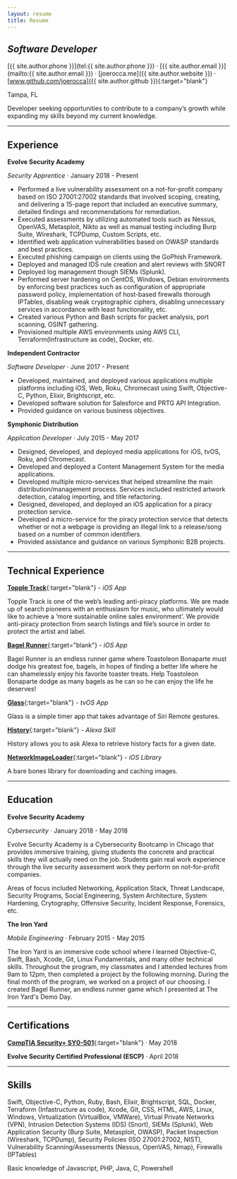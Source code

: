 ```yaml
---
layout: resume
title: Resume
---
```


## *Software Developer*

[{{ site.author.phone }}](tel:{{ site.author.phone }}) &middot; [{{ site.author.email }}](mailto:{{ site.author.email }}) &middot; [joerocca.me]({{ site.author.website }}) &middot; [www.github.com/joerocca]({{ site.author.github }}){:target="blank"}

Tampa, FL

Developer seeking opportunities to contribute to a company’s growth while expanding my skills beyond my current knowledge.

***

Experience
----------

**Evolve Security Academy**

*Security Apprentice* &middot; January 2018 - Present


* Performed a live vulnerability assessment on a not-for-profit company based on ISO 27001:27002 standards that involved scoping, creating, and delivering a 15-page report that included an executive summary, detailed findings and recommendations for remediation.
* Executed assessments by utilizing automated tools such as Nessus, OpenVAS, Metasploit, Nikto as well as manual testing including Burp Suite, Wireshark, TCPDump, Custom Scripts, etc.
* Identified web application vulnerabilities based on OWASP standards and best practices.
* Executed phishing campaign on clients using the GoPhish Framework.
* Deployed and managed IDS rule creation and alert reviews with SNORT
* Deployed log management though SIEMs (Splunk).
* Performed server hardening on CentOS, Windows, Debian environments by enforcing best practices such as configuration of appropriate password policy, implementation of host-based firewalls thorough IPTables, disabling weak cryptographic ciphers, disabling unnecessary services in accordance with least functionality, etc.
* Created various Python and Bash scripts for packet analysis, port scanning, OSINT gathering.
* Provisioned multiple AWS environments using AWS CLI, Terraform(Infrastructure as code), Docker, etc.

**Independent Contractor**

*Software Developer* &middot; June 2017 - Present

* Developed, maintained, and deployed various applications multiple platforms including iOS, Web, Roku, Chromecast using Swift, Objective-C, Python, Elixir, Brightscript, etc.
* Developed software solution for Salesforce and PRTG API Integration.
* Provided guidance on various business objectives.

**Symphonic Distribution**

*Application Developer* &middot; July 2015 - May 2017

* Designed, developed, and deployed media applications for iOS, tvOS, Roku, and Chromecast.
* Developed and deployed a Content Management System for the media applications.
* Developed multiple micro-services that helped streamline the main distribution/management process. Services included restricted artwork detection, catalog importing, and title refactoring.
* Designed, developed, and deployed an iOS application for a piracy protection service.
* Developed a micro-service for the piracy protection service that detects whether or not a webpage is providing an illegal link to a release/song based on a number of common identifiers.
* Provided assistance and guidance on various Symphonic B2B projects.

***

Technical Experience
--------------------

[**Topple Track**](https://itunes.apple.com/us/app/topple-track/id1121866705?mt=8){:target="blank"} - *iOS App*

Topple Track is one of the web’s leading anti-piracy platforms. We are made up of search pioneers with an enthusiasm for music, who ultimately would like to achieve a ‘more sustainable online sales environment’. We provide anti-piracy protection from search listings and file’s source in order to protect the artist and label.

[**Bagel Runner**](https://itunes.apple.com/us/app/bagel-runner/id987543533?mt=8){:target="blank"} - *iOS App*

Bagel Runner is an endless runner game where Toastoleon Bonaparte must dodge his greatest foe, bagels, in hopes of finding a better life where he can shamelessly enjoy his favorite toaster treats. Help Toastoleon Bonaparte dodge as many bagels as he can so he can enjoy the life he deserves!

[**Glass**](https://itunes.apple.com/us/app/glass-simple-gesture-based-timer/id1269254738?mt=8){:target="blank"} - *tvOS App*

Glass is a simple timer app that takes advantage of Siri Remote gestures.

[**History**](https://www.amazon.com/dp/B01FOR95WC){:target="blank"} - *Alexa Skill*

History allows you to ask Alexa to retrieve history facts for a given date.

[**NetworkImageLoader**](https://github.com/joerocca/NetworkImageLoader){:target="blank"} - *iOS Library*

A bare bones library for downloading and caching images.

***

Education
---------

**Evolve Security Academy**

*Cybersecurity* &middot; January 2018 - May 2018

Evolve Security Academy is a Cybersecurity Bootcamp in Chicago that provides immersive training, giving students the concrete and practical skills they will actually need on the job. Students gain real work experience through the live security assessment work they perform on not-for-profit companies.

Areas of focus included Networking, Application Stack, Threat Landscape, Security Programs, Social Engineering, System Architecture, System Hardening, Crytography, Offensive Security, Incident Response, Forensics, etc.

**The Iron Yard**

*Mobile Engineering* &middot; February 2015 - May 2015

The Iron Yard is an immersive code school where I learned Objective-C, Swift, Bash, Xcode, Git, Linux Fundamentals, and many other technical skills. Throughout the program, my classmates and I attended lectures from 9am to 12pm, then completed a project by the following morning. During the final month of the program, we worked on a project of our choosing. I created Bagel Runner, an endless runner game which I presented at The Iron Yard's Demo Day.

***

Certifications
--------------

[**CompTIA Security+ SY0-501**](https://www.certmetrics.com/comptia/public/verification.aspx?code=HP6GZS0XQQP6F4GE){:target="blank"} &middot; May 2018

**Evolve Security Certified Professional (ESCP)** &middot; April 2018

***

Skills
------

Swift, Objective-C, Python, Ruby, Bash, Elixir, Brightscript, SQL, Docker, Terraform (Infastructure as code), Xcode, Git, CSS, HTML, AWS, Linux, Windows, Virtualization (VirtualBox, VMWare), Virtual Private Networks (VPN), Intrusion Detection Systems (IDS) (Snort), SIEMs (Splunk), Web Application Security (Burp Suite, Metasploit, OWASP), Packet Inspection (Wireshark, TCPDump), Security Policies (ISO 27001:27002, NIST), Vulnerability Scanning/Assessments (Nessus, OpenVAS, Nmap), Firewalls (IPTables)

Basic knowledge of Javascript, PHP, Java, C, Powershell
